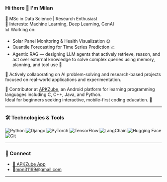 ### Hi there 👋 I'm Milan

🚀 MSc in Data Science | Research Enthusiast  
🧠 Interests: Machine Learning, Deep Learning, GenAI  
📊 Working on:
- Solar Panel Monitoring & Health Visualization 🌞  
- Quantile Forecasting for Time Series Prediction 📈  
- Agentic RAG — designing LLM agents that actively retrieve, reason, and act over external knowledge to solve complex queries using memory, planning, and tool use 🤖  

🤝 Actively collaborating on AI problem-solving and research-based projects focused on real-world applications and experimentation.  

💼 Contributor at [APKZube](https://apkzube.com/), an Android platform for learning programming languages including C, C++, Java, and Python.  
Ideal for beginners seeking interactive, mobile-first coding education. 📱  

---

### 🛠️ Technologies & Tools  
![Python](https://img.shields.io/badge/-Python-3776AB?style=flat&logo=python&logoColor=white)
![Django](https://img.shields.io/badge/-Django-092E20?style=flat&logo=django&logoColor=white)
![PyTorch](https://img.shields.io/badge/-PyTorch-EE4C2C?style=flat&logo=pytorch&logoColor=white)
![TensorFlow](https://img.shields.io/badge/-TensorFlow-FF6F00?style=flat&logo=tensorflow&logoColor=white)
![LangChain](https://img.shields.io/badge/-LangChain-3C3C3C?style=flat&logo=chainlink&logoColor=white)
![Hugging Face](https://img.shields.io/badge/-HuggingFace-fcc72c?style=flat&logo=huggingface&logoColor=black)
![Git](https://img.shields.io/badge/-Git-F05032?style=flat&logo=git&logoColor=white)

---

### 🔗 Connect  
- [📱 APKZube App](https://apkzube.com/)  
- 📧[mpn31199@gmail.com](mailto:mpn31199@gmail.com)

---
